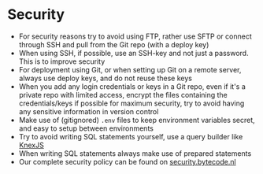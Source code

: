 # Security

* For security reasons try to avoid using FTP, rather use SFTP or connect through SSH and pull from the Git repo (with a deploy key)
* When using SSH, if possible, use an SSH-key and not just a password. This is to improve security
* For deployment using Git, or when setting up Git on a remote server, always use deploy keys, and do not reuse these keys
* When you add any login credentials or keys in a Git repo, even if it's a private repo with limited access, encrypt the files containing the credentials/keys if possible for maximum security, try to avoid having any sensitive information in version control
* Make use of (gitignored) `.env` files to keep environment variables secret, and easy to setup between environments
* Try to avoid writing SQL statements yourself, use a query builder like [KnexJS](https://knexjs.org)
* When writing SQL statements always make use of prepared statements
* Our complete security policy can be found on [security.bytecode.nl](https://security.bytecode.nl)
